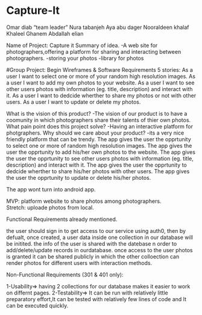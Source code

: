 # Capture-It

Omar diab “team leader”
Nura tabanjeh 
Aya abu dager
Nooraldeen khalaf
Khaleel Ghanem
Abdallah elian

Name of Project: Capture it
Summary of idea.
-A web site for photographers,offering a platform for sharing and interacting between photographers.
-storing your photos
-library for photos

#Group Project: Begin Wireframes & Software Requirements
5 stories: 
As a user I want to select one or more of your random high resolution images.
As a user I want to add my own photos to your website.
As a user I want to see other users photos with information (eg. title, description) and interact with it.
As a user I want to dedcide wherther to share my photos or not with other users. 
As a user I want to update or delete my photos. 

What is the vision of this product?
-The vision of our product is to have a coomunity in which photographers share their talents of thier own photos. 
What pain point does this project solve?
-Having an interactive platform for photgraphers.
Why should we care about your product?
-its a very nice friendly platform that can be trendy. 
The app gives the user the opprtunity to select one or more of random high resolution images.
The app gives the user the opprtunity to add his/her own photos to the website.
The app gives the user the opprtunity to see other users photos with information (eg. title, description) and interact with it.
The app gives the user the opprtunity to dedcide wherther to share his/her photos with other users. 
The app gives the user the opprtunity to update or delete his/her photos. 

The app wont turn into android app. 


MVP: platform website to share photos among photographers.  
Stretch: uploade photos from local.


Functional Requirements
already mentioned. 

the user should sign in to get access to our service using auth0, then by defualt, once created, a user data inside one collection in our database will be initited.
the info of the user is shared with the datebase n order to add/delete/update records in ourdatabase.
once access to the user photos is granted it can be shared publicly in which the other colloection can render photos for different users with interaction methods.


Non-Functional Requirements (301 & 401 only):

1-Usability=> having 2 collections for our database makes it easier to work on differnt pages.
2-Testability=> It can be run with relatively little preparatory effort,It can be tested with relatively few lines of code and It can be executed quickly.

